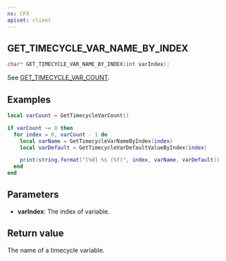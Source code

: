 ```yaml
---
ns: CFX
apiset: client
---
```

## GET_TIMECYCLE_VAR_NAME_BY_INDEX

```c
char* GET_TIMECYCLE_VAR_NAME_BY_INDEX(int varIndex);
```

See [GET_TIMECYCLE_VAR_COUNT](#_0x838B34D8).

## Examples

```lua
local varCount = GetTimecycleVarCount()

if varCount ~= 0 then
  for index = 0, varCount - 1 do
    local varName = GetTimecycleVarNameByIndex(index)
    local varDefault = GetTimecycleVarDefaultValueByIndex(index)

    print(string.format("[%d] %s (%f)", index, varName, varDefault))
  end
end
```

## Parameters
* **varIndex**: The index of variable.

## Return value
The name of a timecycle variable.
